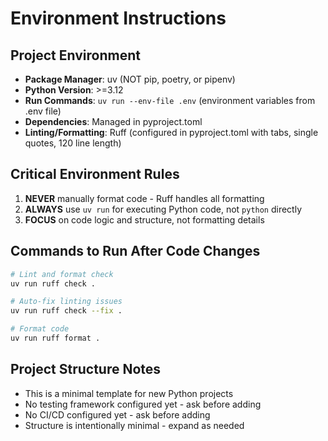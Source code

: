 # Environment Instructions

## Project Environment
- **Package Manager**: uv (NOT pip, poetry, or pipenv)
- **Python Version**: >=3.12
- **Run Commands**: `uv run --env-file .env` (environment variables from .env file)
- **Dependencies**: Managed in pyproject.toml
- **Linting/Formatting**: Ruff (configured in pyproject.toml with tabs, single quotes, 120 line length)

## Critical Environment Rules
1. **NEVER** manually format code - Ruff handles all formatting
2. **ALWAYS** use `uv run` for executing Python code, not `python` directly
3. **FOCUS** on code logic and structure, not formatting details

## Commands to Run After Code Changes
```bash
# Lint and format check
uv run ruff check .

# Auto-fix linting issues
uv run ruff check --fix .

# Format code
uv run ruff format .
```

## Project Structure Notes
- This is a minimal template for new Python projects
- No testing framework configured yet - ask before adding
- No CI/CD configured yet - ask before adding
- Structure is intentionally minimal - expand as needed